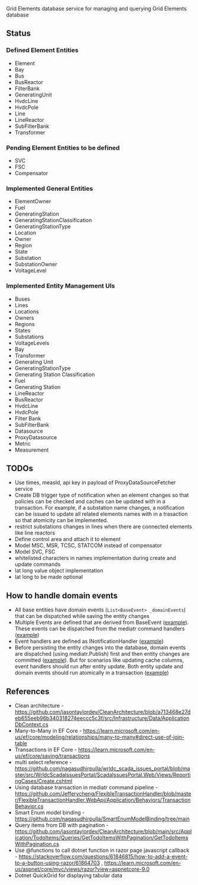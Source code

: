Grid Elements database service for managing and querying Grid Elements database

## Status
### Defined Element Entities
* Element
* Bay
* Bus 
* BusReactor
* FilterBank 
* GeneratingUnit 
* HvdcLine 
* HvdcPole 
* Line 
* LineReactor 
* SubFilterBank 
* Transformer


### Pending Element Entities to be defined
* SVC
* FSC
* Compensator

### Implemented General Entities
* ElementOwner
* Fuel
* GeneratingStation
* GeneratingStationClassification
* GeneratingStationType
* Location
* Owner
* Region
* State
* Substation
* SubstationOwner
* VoltageLevel

### Implemented Entity Management UIs
* Buses
* Lines
* Locations
* Owners
* Regions
* States
* Substations
* VoltageLevels
* Bay
* Transformer
* Generating Unit
* GeneratingStationType
* Generating Station Classification
* Fuel
* Generating Station
* LineReactor
* BusReactor
* HvdcLine
* HvdcPole
* Filter Bank
* SubFilterBank
* Datasource
* ProxyDatasource
* Metric
* Measurement

## TODOs
* Use times, measId, api key in payload of ProxyDataSourceFetcher service
* Create DB trigger type of notification when an element changes so that policies can be checked and caches can be updated with in a transaction.
For example, if a substation name changes, a notification can be issued to update all related elements names with in a trasaction so that atomicity can be implemented.
* restrict substations changes in lines when there are connected elements like line reactors
* Define control area and attach it to element
* Model MSC, MSR, TCSC, STATCOM instead of compensator
* Model SVC, FSC
* whitelisted characters in names implementation during create and update commands
* lat long value object implementation
* lat long to be made optional

## How to handle domain events
* All base entities have domain events (`List<BaseEvent> _domainEvents`) that can be dispatched while saving the entity changes
* Multiple Events are defined that are derived from BaseEvent ([example](https://github.com/jasontaylordev/CleanArchitecture/blob/b46a41b20059316e897b9a77aa277be7d42cb974/src/Domain/Events/TodoItemCreatedEvent.cs#L4)). These events can be dispatched from the mediatr command handlers ([example](https://github.com/jasontaylordev/CleanArchitecture/blob/b46a41b20059316e897b9a77aa277be7d42cb974/src/Application/TodoItems/Commands/CreateTodoItem/CreateTodoItem.cs#L32))
* Event handlers are defined as INotificationHandler<EventType> ([example](https://github.com/jasontaylordev/CleanArchitecture/blob/b46a41b20059316e897b9a77aa277be7d42cb974/src/Application/TodoItems/EventHandlers/TodoItemCreatedEventHandler.cs#L6))
* Before persisting the entity changes into the database, domain events are dispatched (using mediatr.Publish) first and then entity changes are committed ([example](https://github.com/jasontaylordev/CleanArchitecture/blob/b46a41b20059316e897b9a77aa277be7d42cb974/src/Infrastructure/Data/Interceptors/DispatchDomainEventsInterceptor.cs#L8)). But for scenarios like updating cache columns, event handlers should run after entity update. Both entity update and domain events should run atomically in a transaction ([example](https://github.com/nagasudhirpulla/wrldc_codes_mgmt/blob/2f44fd53e9863d808949e9023820fcec89574e03/src/Infra/Persistence/AppDbContext.cs#L60))

## References
* Clean architecture - https://github.com/jasontaylordev/CleanArchitecture/blob/a713468e27deb655eeb96b340318274eeccc5c3f/src/Infrastructure/Data/ApplicationDbContext.cs
* Many-to-Many in EF Core - https://learn.microsoft.com/en-us/ef/core/modeling/relationships/many-to-many#direct-use-of-join-table
* Transactions in EF Core - https://learn.microsoft.com/en-us/ef/core/saving/transactions
* multi select reference - https://github.com/nagasudhirpulla/wrldc_scada_issues_portal/blob/master/src/WrldcScadaIssuesPortal/ScadaIssuesPortal.Web/Views/ReportingCases/Create.cshtml
* Using database transaction in mediatr command pipeline - https://github.com/Jefferycheng/FlexibleTransactionHandler/blob/master/FlexibleTransactionHandler.WebApi/Application/Behaviors/TransactionBehavior.cs
* Smart Enum model binding - https://github.com/nagasudhirpulla/SmartEnumModelBinding/tree/main
* Query items from DB with pagination - https://github.com/jasontaylordev/CleanArchitecture/blob/main/src/Application/TodoItems/Queries/GetTodoItemsWithPagination/GetTodoItemsWithPagination.cs
* Use @functions to call dotnet function in razor page javascript callback - https://stackoverflow.com/questions/61846815/how-to-add-a-event-to-a-button-using-razor/61864703 , https://learn.microsoft.com/en-us/aspnet/core/mvc/views/razor?view=aspnetcore-9.0
* Dotnet QuickGrid for displaying tabular data